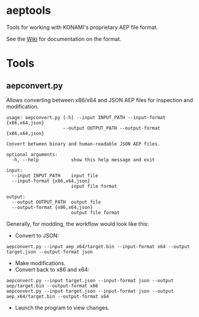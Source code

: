 # aeptools

Tools for working with KONAMI's proprietary AEP file format.

See the [Wiki](https://github.com/aoki-marika/aep/wiki) for documentation on the format.

# Tools

## aepconvert.py

Allows converting between x86/x64 and JSON AEP files for inspection and modification.

```
usage: aepconvert.py [-h] --input INPUT_PATH --input-format {x86,x64,json}
                     --output OUTPUT_PATH --output-format {x86,x64,json}

Convert between binary and human-readable JSON AEP files.

optional arguments:
  -h, --help            show this help message and exit

input:
  --input INPUT_PATH    input file
  --input-format {x86,x64,json}
                        input file format

output:
  --output OUTPUT_PATH  output file
  --output-format {x86,x64,json}
                        output file format

```

Generally, for modding, the workflow would look like this:

* Convert to JSON:
```
aepconvert.py --input aep_x64/target.bin --input-format x64 --output target.json --output-format json
```
* Make modifications.
* Convert back to x86 and x64:
```
aepconvert.py --input target.json --input-format json --output aep/target.bin --output-format x86
aepconvert.py --input target.json --input-format json --output aep_x64/target.bin --output-format x64
```
* Launch the program to view changes.